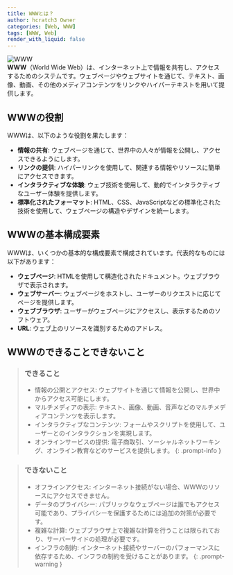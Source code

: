 ```yaml
---
title: WWWとは？
author: hcratch3 Owner
categories: [Web, WWW]
tags: [WWW, Web]
render_with_liquid: false
---
```

<img src="https://upload.wikimedia.org/wikipedia/commons/thumb/d/d1/WWW-LetShare.svg/1200px-WWW-LetShare.svg.png" alt="WWW" title="WWW"><br>
**WWW**（World Wide Web）は、インターネット上で情報を共有し、アクセスするためのシステムです。ウェブページやウェブサイトを通じて、テキスト、画像、動画、その他のメディアコンテンツをリンクやハイパーテキストを用いて提供します。

## WWWの役割

WWWは、以下のような役割を果たします：

- **情報の共有**: ウェブページを通じて、世界中の人々が情報を公開し、アクセスできるようにします。
- **リンクの提供**: ハイパーリンクを使用して、関連する情報やリソースに簡単にアクセスできます。
- **インタラクティブな体験**: ウェブ技術を使用して、動的でインタラクティブなユーザー体験を提供します。
- **標準化されたフォーマット**: HTML、CSS、JavaScriptなどの標準化された技術を使用して、ウェブページの構造やデザインを統一します。

## WWWの基本構成要素

WWWは、いくつかの基本的な構成要素で構成されています。代表的なものには以下があります：

- **ウェブページ**: HTMLを使用して構造化されたドキュメント。ウェブブラウザで表示されます。
- **ウェブサーバー**: ウェブページをホストし、ユーザーのリクエストに応じてページを提供します。
- **ウェブブラウザ**: ユーザーがウェブページにアクセスし、表示するためのソフトウェア。
- **URL**: ウェブ上のリソースを識別するためのアドレス。

## WWWのできることできないこと

> ### できること
> - 情報の公開とアクセス: ウェブサイトを通じて情報を公開し、世界中からアクセス可能にします。
> - マルチメディアの表示: テキスト、画像、動画、音声などのマルチメディアコンテンツを表示します。
> - インタラクティブなコンテンツ: フォームやスクリプトを使用して、ユーザーとのインタラクションを実現します。
> - オンラインサービスの提供: 電子商取引、ソーシャルネットワーキング、オンライン教育などのサービスを提供します。
{: .prompt-info }

> ### できないこと
> - オフラインアクセス: インターネット接続がない場合、WWWのリソースにアクセスできません。
> - データのプライバシー: パブリックなウェブページは誰でもアクセス可能であり、プライバシーを保護するためには追加の対策が必要です。
> - 複雑な計算: ウェブブラウザ上で複雑な計算を行うことは限られており、サーバーサイドの処理が必要です。
> - インフラの制約: インターネット接続やサーバーのパフォーマンスに依存するため、インフラの制約を受けることがあります。
{: .prompt-warning }
